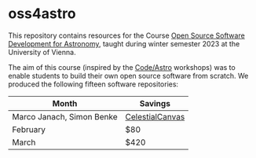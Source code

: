 # oss4astro

This repository contains resources for the Course [Open Source Software Development for Astronomy](https://ufind.univie.ac.at/en/course.html?lv=450102&semester=2023W), taught during winter semester 2023 at the University of Vienna.

The aim of this course (inspired by the [Code/Astro](https://semaphorep.github.io/codeastro/) workshops) was to enable students to build their own open source software from scratch. We produced the following fifteen software repositories:

| Month                     | Savings                   |
| --------                  | -------                   |
| Marco Janach, Simon Benke | [CelestialCanvas](https://github.com/SimonPBe/CelestialCanvas) |
| February                  | $80                       |
| March                     | $420                      |